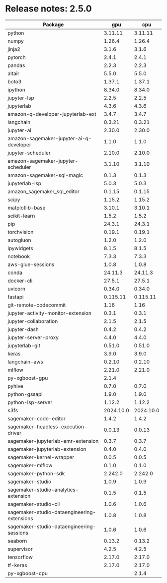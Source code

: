 # Release notes: 2.5.0

Package | gpu| cpu
---|---|---
python|3.11.11|3.11.11
numpy|1.26.4|1.26.4
jinja2|3.1.6|3.1.6
pytorch|2.4.1|2.4.1
pandas|2.2.3|2.2.3
altair|5.5.0|5.5.0
boto3|1.37.1|1.37.1
ipython|8.34.0|8.34.0
jupyter-lsp|2.2.5|2.2.5
jupyterlab|4.3.6|4.3.6
amazon-q-developer-jupyterlab-ext|3.4.7|3.4.7
langchain|0.3.21|0.3.21
jupyter-ai|2.30.0|2.30.0
amazon-sagemaker-jupyter-ai-q-developer|1.1.0|1.1.0
jupyter-scheduler|2.10.0|2.10.0
amazon-sagemaker-jupyter-scheduler|3.1.10|3.1.10
amazon-sagemaker-sql-magic|0.1.3|0.1.3
jupyterlab-lsp|5.0.3|5.0.3
amazon_sagemaker_sql_editor|0.1.15|0.1.15
scipy|1.15.2|1.15.2
matplotlib-base|3.10.1|3.10.1
scikit-learn|1.5.2|1.5.2
pip|24.3.1|24.3.1
torchvision|0.19.1|0.19.1
autogluon|1.2.0|1.2.0
ipywidgets|8.1.5|8.1.5
notebook|7.3.3|7.3.3
aws-glue-sessions|1.0.8|1.0.8
conda|24.11.3|24.11.3
docker-cli|27.5.1|27.5.1
uvicorn|0.34.0|0.34.0
fastapi|0.115.11|0.115.11
git-remote-codecommit|1.16|1.16
jupyter-activity-monitor-extension|0.3.1|0.3.1
jupyter-collaboration|2.1.5|2.1.5
jupyter-dash|0.4.2|0.4.2
jupyter-server-proxy|4.4.0|4.4.0
jupyterlab-git|0.51.0|0.51.0
keras|3.9.0|3.9.0
langchain-aws|0.2.10|0.2.10
mlflow|2.21.0|2.21.0
py-xgboost-gpu|2.1.4| 
pyhive|0.7.0|0.7.0
python-gssapi|1.9.0|1.9.0
python-lsp-server|1.12.2|1.12.2
s3fs|2024.10.0|2024.10.0
sagemaker-code-editor|1.4.2|1.4.2
sagemaker-headless-execution-driver|0.0.13|0.0.13
sagemaker-jupyterlab-emr-extension|0.3.7|0.3.7
sagemaker-jupyterlab-extension|0.4.0|0.4.0
sagemaker-kernel-wrapper|0.0.5|0.0.5
sagemaker-mlflow|0.1.0|0.1.0
sagemaker-python-sdk|2.242.0|2.242.0
sagemaker-studio|1.0.9|1.0.9
sagemaker-studio-analytics-extension|0.1.5|0.1.5
sagemaker-studio-cli|1.0.6|1.0.6
sagemaker-studio-dataengineering-extensions|1.0.8|1.0.8
sagemaker-studio-dataengineering-sessions|1.0.6|1.0.6
seaborn|0.13.2|0.13.2
supervisor|4.2.5|4.2.5
tensorflow|2.17.0|2.17.0
tf-keras|2.17.0|2.17.0
py-xgboost-cpu| |2.1.4
